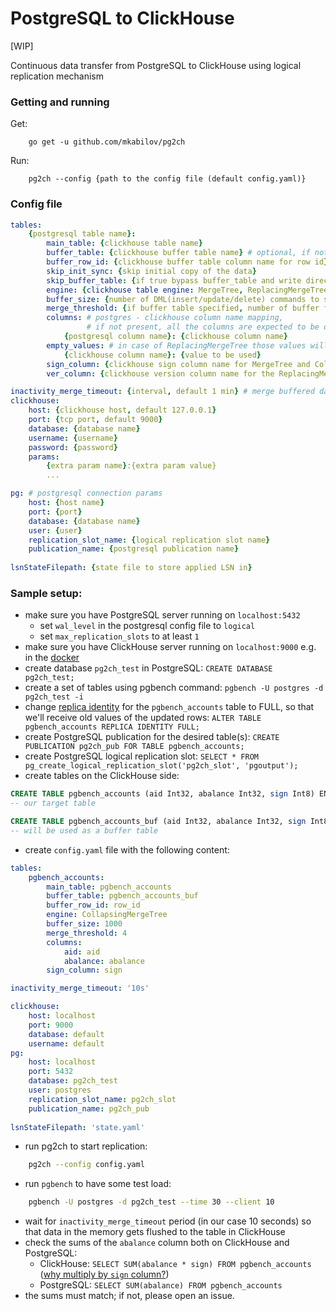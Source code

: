 # PostgreSQL to ClickHouse
[WIP]

Continuous data transfer from PostgreSQL to ClickHouse using logical replication mechanism

### Getting and running

Get:
```
    go get -u github.com/mkabilov/pg2ch
```

Run:
```
    pg2ch --config {path to the config file (default config.yaml)}
```


### Config file
```yaml
tables:
    {postgresql table name}:
        main_table: {clickhouse table name}
        buffer_table: {clickhouse buffer table name} # optional, if not specified, insert directly to the main table
        buffer_row_id: {clickhouse buffer table column name for row id} 
        skip_init_sync: {skip initial copy of the data}
        skip_buffer_table: {if true bypass buffer_table and write directly to the main_table}            
        engine: {clickhouse table engine: MergeTree, ReplacingMergeTree or CollapsingMergeTree}
        buffer_size: {number of DML(insert/update/delete) commands to store in the memory before flushing to the buffer/main table } 
        merge_threshold: {if buffer table specified, number of buffer flushed before moving data from buffer to the main table}
        columns: # postgres - clickhouse column name mapping, 
                 # if not present, all the columns are expected to be on the clickhouse side with the exact same names 
            {postgresql column name}: {clickhouse column name}
        empty_values: # in case of ReplacingMergeTree those values will be used to discard deleted rows
            {clickhouse column name}: {value to be used}
        sign_column: {clickhouse sign column name for MergeTree and CollapsingMergeTree engines only}
        ver_column: {clickhouse version column name for the ReplacingMergeTree engine}

inactivity_merge_timeout: {interval, default 1 min} # merge buffered data after that timeout
clickhouse:
    host: {clickhouse host, default 127.0.0.1}
    port: {tcp port, default 9000}
    database: {database name}
    username: {username}
    password: {password}
    params:
        {extra param name}:{extra param value}
        ...

pg: # postgresql connection params
    host: {host name}
    port: {port}
    database: {database name}
    user: {user}
    replication_slot_name: {logical replication slot name}
    publication_name: {postgresql publication name}
    
lsnStateFilepath: {state file to store applied LSN in}
```

### Sample setup:

- make sure you have PostgreSQL server running on `localhost:5432`
    - set `wal_level` in the postgresql config file to `logical`
    - set `max_replication_slots` to at least `1`
- make sure you have ClickHouse server running on `localhost:9000` e.g. in the [docker](https://hub.docker.com/r/yandex/clickhouse-server/)
- create database `pg2ch_test` in PostgreSQL: `CREATE DATABASE pg2ch_test;`
- create a set of tables using pgbench command: `pgbench -U postgres -d pg2ch_test -i`
- change [replica identity](https://www.postgresql.org/docs/current/sql-altertable.html#SQL-CREATETABLE-REPLICA-IDENTITY)
for the `pgbench_accounts` table to FULL, so that we'll receive old values of the updated rows: `ALTER TABLE pgbench_accounts REPLICA IDENTITY FULL;`
- create PostgreSQL publication for the desired table(s): `CREATE PUBLICATION pg2ch_pub FOR TABLE pgbench_accounts;`
- create PostgreSQL logical replication slot: `SELECT * FROM pg_create_logical_replication_slot('pg2ch_slot', 'pgoutput');`
- create tables on the ClickHouse side:
```sql
CREATE TABLE pgbench_accounts (aid Int32, abalance Int32, sign Int8) ENGINE = CollapsingMergeTree(sign) ORDER BY aid
-- our target table

CREATE TABLE pgbench_accounts_buf (aid Int32, abalance Int32, sign Int8, row_id UInt64) ENGINE = Memory()
-- will be used as a buffer table
```
- create `config.yaml` file with the following content:
```yaml
tables:
    pgbench_accounts:
        main_table: pgbench_accounts
        buffer_table: pgbench_accounts_buf
        buffer_row_id: row_id
        engine: CollapsingMergeTree
        buffer_size: 1000
        merge_threshold: 4
        columns:
            aid: aid
            abalance: abalance
        sign_column: sign

inactivity_merge_timeout: '10s'

clickhouse:
    host: localhost
    port: 9000
    database: default
    username: default
pg:
    host: localhost
    port: 5432
    database: pg2ch_test
    user: postgres
    replication_slot_name: pg2ch_slot
    publication_name: pg2ch_pub
    
lsnStateFilepath: 'state.yaml'
```

- run pg2ch to start replication:
```bash
    pg2ch --config config.yaml
```

- run `pgbench` to have some test load:
```bash
    pgbench -U postgres -d pg2ch_test --time 30 --client 10 
```
- wait for `inactivity_merge_timeout` period (in our case 10 seconds) so that data in the memory gets flushed to the table in ClickHouse
- check the sums of the `abalance` column both on ClickHouse and PostgreSQL:
    - ClickHouse: `SELECT SUM(abalance * sign) FROM pgbench_accounts` ([why multiply by `sign` column?](https://clickhouse.yandex/docs/en/operations/table_engines/collapsingmergetree/#example-of-use)) 
    - PostgreSQL: `SELECT SUM(abalance) FROM pgbench_accounts`
- the sums must match; if not, please open an issue.